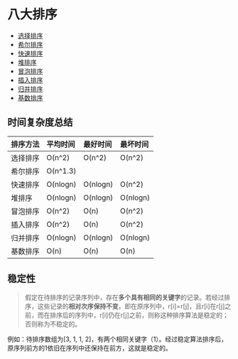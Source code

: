 # 八大排序

 - [选择排序](./Selection.md)
 - [希尔排序](./Shell.md)
 - [快速排序](./Quick.md)
 - [堆排序](./Heap.md)
 - [冒泡排序](./Bubble.md)
 - [插入排序](./Insertion.md)
 - [归并排序](./Merge.md)
 - [基数排序](./Radix.md)

## 时间复杂度总结
| 排序方法      | 平均时间        | 最好时间  |  最坏时间 |
| -------------|:--------------|:---------|:---------|
| 选择排序      |     O(n^2)    | O(n^2)   |  O(n^2)  |
| 希尔排序      |    O(n^1.3)   |          |          |
| 快速排序      |     O(nlogn)  | O(nlogn) |  O(n^2)  |
| 堆排序        |    O(nlogn)   | O(nlogn) | O(nlogn) |
| 冒泡排序      |      O(n^2)   |   O(n)   |  O(n^2)  |
| 插入排序      |      O(n^2)   |   O(n)   |  O(n^2)  |
| 归并排序      |    O(nlogn)   | O(nlogn) | O(nlogn) |
| 基数排序      |      O(n)     |   O(n)   |   O(n)   |

## 稳定性
> 假定在待排序的记录序列中，存在**多个具有相同的关键字**的记录。若经过排序，这些记录的**相对次序保持不变**，即在原序列中，r[i]=r[j]，且r[i]在r[j]之前，而在排序后的序列中，r[i]仍在r[j]之前，则称这种排序算法是稳定的；否则称为不稳定的。

例如：待排序数组为[3, 1, 1, 2]，有两个相同关键字（1）。经过稳定算法排序后，原序列前方的1依旧在序列中还保持在前方，这就是稳定的。
